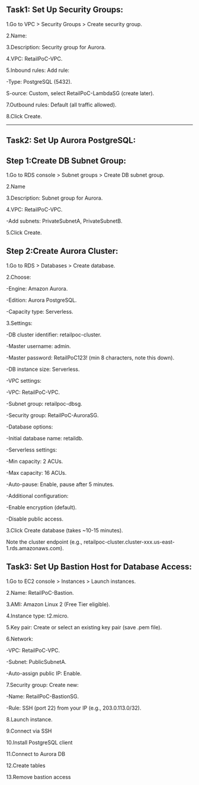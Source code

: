Task1: Set Up Security Groups:
-----------------------------
1.Go to VPC > Security Groups > Create security group.

2.Name:

3.Description: Security group for Aurora.

4.VPC: RetailPoC-VPC.

5.Inbound rules: Add rule:

-Type: PostgreSQL (5432).

S-ource: Custom, select RetailPoC-LambdaSG (create later).

7.Outbound rules: Default (all traffic allowed).

8.Click Create.

--------------------------------------------------------------------------------------------------------------------------------------------------------------------------------------------------------------------

Task2: Set Up Aurora PostgreSQL:
-------------------------------
Step 1:Create DB Subnet Group:
-----------------------------
1.Go to RDS console > Subnet groups > Create DB subnet group.

2.Name

3.Description: Subnet group for Aurora.

4.VPC: RetailPoC-VPC.

-Add subnets: PrivateSubnetA, PrivateSubnetB.

5.Click Create.

Step 2:Create Aurora Cluster:
-----------------------------
1.Go to RDS > Databases > Create database.

2.Choose:

-Engine: Amazon Aurora.

-Edition: Aurora PostgreSQL.

-Capacity type: Serverless.

3.Settings:

-DB cluster identifier: retailpoc-cluster.

-Master username: admin.

-Master password: RetailPoC123! (min 8 characters, note this down).


-DB instance size: Serverless.

-VPC settings:

-VPC: RetailPoC-VPC.

-Subnet group: retailpoc-dbsg.

-Security group: RetailPoC-AuroraSG.

-Database options:

-Initial database name: retaildb.

-Serverless settings:

-Min capacity: 2 ACUs.

-Max capacity: 16 ACUs.

-Auto-pause: Enable, pause after 5 minutes.

-Additional configuration:

-Enable encryption (default).

-Disable public access.

3.Click Create database (takes ~10-15 minutes).

Note the cluster endpoint (e.g., retailpoc-cluster.cluster-xxx.us-east-1.rds.amazonaws.com).

Task3: Set Up Bastion Host for Database Access:
----------------------------------------------
1.Go to EC2 console > Instances > Launch instances.

2.Name: RetailPoC-Bastion.

3.AMI: Amazon Linux 2 (Free Tier eligible).

4.Instance type: t2.micro.

5.Key pair: Create or select an existing key pair (save .pem file).

6.Network:

-VPC: RetailPoC-VPC.

-Subnet: PublicSubnetA.

-Auto-assign public IP: Enable.

7.Security group: Create new:

-Name: RetailPoC-BastionSG.

-Rule: SSH (port 22) from your IP (e.g., 203.0.113.0/32).

8.Launch instance.

9.Connect via SSH

10.Install PostgreSQL client

11.Connect to Aurora DB

12.Create tables

13.Remove bastion access

